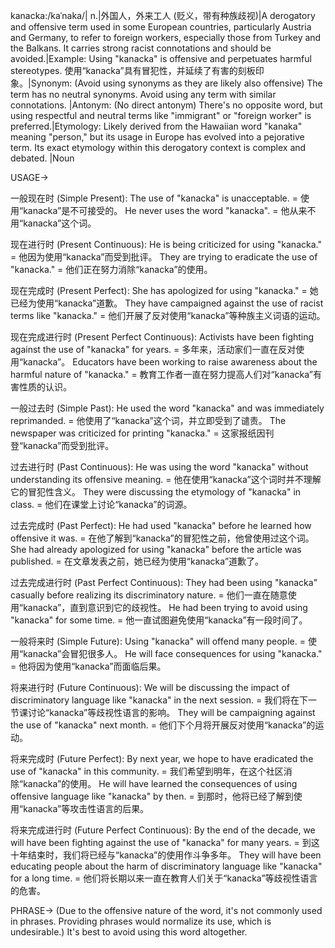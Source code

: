 kanacka:/kaˈnaka/| n.|外国人，外来工人 (贬义，带有种族歧视)|A derogatory and offensive term used in some European countries, particularly Austria and Germany, to refer to foreign workers, especially those from Turkey and the Balkans.  It carries strong racist connotations and should be avoided.|Example: Using "kanacka" is offensive and perpetuates harmful stereotypes. 使用“kanacka”具有冒犯性，并延续了有害的刻板印象。|Synonym: (Avoid using synonyms as they are likely also offensive)  The term has no neutral synonyms. Avoid using any term with similar connotations. |Antonym: (No direct antonym)  There's no opposite word, but using respectful and neutral terms like "immigrant" or "foreign worker" is preferred.|Etymology:  Likely derived from the Hawaiian word "kanaka" meaning "person," but its usage in Europe has evolved into a pejorative term. Its exact etymology within this derogatory context is complex and debated. |Noun


USAGE->

一般现在时 (Simple Present):
The use of "kanacka" is unacceptable. =  使用“kanacka”是不可接受的。
He never uses the word "kanacka". = 他从来不用“kanacka”这个词。

现在进行时 (Present Continuous):
He is being criticized for using "kanacka." = 他因为使用“kanacka”而受到批评。
They are trying to eradicate the use of "kanacka." = 他们正在努力消除“kanacka”的使用。

现在完成时 (Present Perfect):
She has apologized for using "kanacka." = 她已经为使用“kanacka”道歉。
They have campaigned against the use of racist terms like "kanacka." = 他们开展了反对使用“kanacka”等种族主义词语的运动。

现在完成进行时 (Present Perfect Continuous):
Activists have been fighting against the use of "kanacka" for years. = 多年来，活动家们一直在反对使用“kanacka”。
Educators have been working to raise awareness about the harmful nature of "kanacka." = 教育工作者一直在努力提高人们对“kanacka”有害性质的认识。

一般过去时 (Simple Past):
He used the word "kanacka" and was immediately reprimanded. = 他使用了“kanacka”这个词，并立即受到了谴责。
The newspaper was criticized for printing "kanacka." = 这家报纸因刊登“kanacka”而受到批评。

过去进行时 (Past Continuous):
He was using the word "kanacka" without understanding its offensive meaning. = 他在使用“kanacka”这个词时并不理解它的冒犯性含义。
They were discussing the etymology of "kanacka" in class. = 他们在课堂上讨论“kanacka”的词源。

过去完成时 (Past Perfect):
He had used "kanacka" before he learned how offensive it was. = 在他了解到“kanacka”的冒犯性之前，他曾使用过这个词。
She had already apologized for using "kanacka" before the article was published. = 在文章发表之前，她已经为使用“kanacka”道歉了。

过去完成进行时 (Past Perfect Continuous):
They had been using "kanacka" casually before realizing its discriminatory nature. = 他们一直在随意使用“kanacka”，直到意识到它的歧视性。
He had been trying to avoid using "kanacka" for some time. = 他一直试图避免使用“kanacka”有一段时间了。


一般将来时 (Simple Future):
Using "kanacka" will offend many people. = 使用“kanacka”会冒犯很多人。
He will face consequences for using "kanacka." = 他将因为使用“kanacka”而面临后果。


将来进行时 (Future Continuous):
We will be discussing the impact of discriminatory language like "kanacka" in the next session. = 我们将在下一节课讨论“kanacka”等歧视性语言的影响。
They will be campaigning against the use of "kanacka" next month. = 他们下个月将开展反对使用“kanacka”的运动。


将来完成时 (Future Perfect):
By next year, we hope to have eradicated the use of "kanacka" in this community. = 我们希望到明年，在这个社区消除“kanacka”的使用。
He will have learned the consequences of using offensive language like "kanacka" by then. = 到那时，他将已经了解到使用“kanacka”等攻击性语言的后果。

将来完成进行时 (Future Perfect Continuous):
By the end of the decade, we will have been fighting against the use of "kanacka" for many years. = 到这十年结束时，我们将已经与“kanacka”的使用作斗争多年。
They will have been educating people about the harm of discriminatory language like "kanacka" for a long time. = 他们将长期以来一直在教育人们关于“kanacka”等歧视性语言的危害。


PHRASE-> (Due to the offensive nature of the word, it's not commonly used in phrases.  Providing phrases would normalize its use, which is undesirable.)  It's best to avoid using this word altogether.
